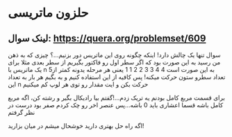 # حلزون ماتریسی

## لینک سوال: https://quera.org/problemset/609

سوال تنها یک چالش دارد!
اینکه چگونه روی این ماتریس دور بزنیم...؟
چیزی که به ذهن من رسید به این صورت بود که اگر سطر اول رو فاکتور بگیریم از سطر بعدی مثلا برای یک ماتریس با n 5به این صورت است
4 4
3 3
2 2
1 1
یعنی هر مرحله یدونه کمتر از تعداد سطرو ستون حرکت میکنه! پس کافیه از این استفاده کنیم و به بگیم هر بار به تعداد این n حرکت بکن و ایت مقدار رو توی هر لوپ کم میکنیم



برای قسمت مربع کامل بودنم یه تریک زدم...!گفتم بیا رادیکال بگیر و رشته کن، اگه مربع کامل باشه قسما اعشاری باید 0 باشه...پس عنصر اخر رو چک کردم صفر بود درست در نظر گرفتم

اگه راه حل بهتری دارید خوشحال میشم در میان بزارید!
